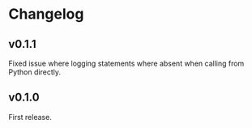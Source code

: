 # Changelog

## v0.1.1
Fixed issue where logging statements where absent when calling from Python directly.

## v0.1.0
First release.
